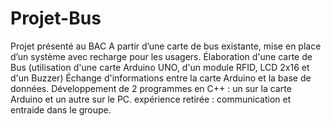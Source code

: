 # Projet-Bus
Projet présenté au BAC
A partir d’une carte de bus existante, mise en place d’un système avec recharge pour les
usagers.
Élaboration d'une carte de Bus (utilisation d'une carte Arduino UNO, d'un module RFID,
LCD 2x16 et d'un Buzzer)
Échange d'informations entre la carte Arduino et la base de données. Développement de 2
programmes en C++ : un sur la carte Arduino et un autre sur le PC.
expérience retirée : communication et entraide dans le groupe.
